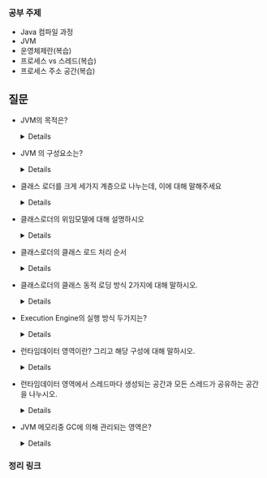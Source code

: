 ### 공부 주제

- Java 컴파일 과정
- JVM
- 운영체제란(복습)
- 프로세스 vs 스레드(복습)
- 프로세스 주소 공간(복습)

## 질문

- JVM의 목적은?
    <details>
      
    - 자바 프로그램이 어느 기기나 운영체제 상에서도 실행될 수 있도록 하는 것
    - 프로그램 메모리를 관리하고 최적화하는 것
      
    </details>

- JVM 의 구성요소는?

    <details>

    - 클래스로더(Class Loader)
    - 실행엔진(Execution Engine)
    - 가비지컬렉터(Garbage Collector)
    - 런타임데이터영역(runtime data area)
      
   
    </details>


- 클래스 로더를 크게 세가지 계층으로 나누는데, 이에 대해 말해주세요

    <details>
      
    - 부트스트랩 클래스 로더(Bootstrap Class Loader)
      - 최상위 클래스로더로 유일하게 JAVA가 아니라 네이티브 코드로 구현. JVM이 실행될 때 같이 메모리에 올라감. Object 클래스를 비롯하여 JAVA API들을 로드.
      - java8 : jre/lib/rt.jar 및 기타 핵심 라이브러리와 같은 JDK의 내부 클래스를 로드
      - java9이후 : 더 이상 /re.jar이 존재하지 않으며, /lib 내에 모듈화되어 포함됐다. 이제는 정확하게 ClassLoader 내 최상위 클래스들만 로드

    - 익스텐션 클래스 로더(Extension Class Loader)
      - 기본 JAVA API를 제외한 확장 클래스들을 로드한다

    - 시스템 클래스 로더(System Class Loader)
      - 부트스트랩과 익스텐션 클래스로더가 JVM 자체의 구성요소들을 로드한다면, 시스템 클래스로더는 어플리케이션의 클래스들을 로드.
      - 사용자가 지정한 $CLASSPATH내의 클래스들을 로드.

    </details>

- 클래스로더의 위임모델에 대해 설명하시오

    <details>
    위임모델은 클래스로더들 사이에서 클래스를 찾는 순서를 정의하며, 부모 클래스로더에게 위임한다. <br><br>
    최상위 클래스로더까지 위임된 후 해당 클래스가 존재하지 않을 경우 하위 클래스로더에게 요청을 넘긴다.<br>
    (중간에 해당 클래스를 찾으면 거기서 끝내는 JVM도 있고, 찾아도 최상위 클래스로더까지 올라가서 찾는 JVM도 존재)

    </details>

- 클래스로더의 클래스 로드 처리 순서

    <details>
    
    1. 첫번째로 클래스로더 캐시를 확인.<br>
    2. 두번째로 부모 클래스로더.<br>
    3. 마지막으로 자기 자신(self class loader)이 클래스를 탐지한다.
       
    </details>

- 클래스로더의 클래스 동적 로딩 방식 2가지에 대해 말하시오.
    <details>
    
    - 로드타임 동적 로딩 - 하나의 클래스를 로딩하는 과정에서 동적으로 다른 클래스를 로딩
    - 런타임 동적 로딩 - 코드를 실행하는 순간에 클래스를 로딩
    
    </details>

- Execution Engine의 실행 방식 두가지는?
    <details>
      
    - 인터프리터 :바이트 코드 명령어를 하나씩 읽어서 해석하고 실행합니다. 하나하나의 실행은 빠르나, 전체적인 실행 속도가 느리다는 단점을 가집니다.
    - JIT 컴파일러 :
      인터프리터의 단점을 보완하기 위해 도입된 방식으로 바이트 코드 전체를 컴파일하여 바이너리 코드로 변경하고 이후에는 해당 메서드를 더이상 인터프리팅 하지 않고, 바이너리 코드로 직접 실행하는 방식입니다. 
      하나씩 인터프리팅하여 실행하는 것이 아니라 바이트 코드 전체가 컴파일된 바이너리 코드를 실행하는 것이기 때문에 
      전체적인 실행속도는 인터프리팅 방식보다 빠릅니다. 

      하지만, JIT컴파일러가 컴파일하는 과정은 바이트 코드를 하나씩 인터프리팅 하는 것보다 훨씬 오래걸리기때문에 JIT 컴파일러를 사용하는 JVM은 내부적으로 해당 메서드가 얼마나 자주 호출되고 실행되는지 체크하고, 일정 기준을 넘었을 때만 JIT컴파일러를 통해 네이티브 코드를 생성한다.
    </details>

- 런타임데이터 영역이란? 그리고 해당 구성에 대해 말하시오.

    <details>
    
    - JVM이 운영체제 위에서 실행될 때, 할당 받는 메모리영역.
    - PC레지스터, JVM 스택, 네이티브 메소드 스택/ 힙, 메소드, 런타임 상수풀

    </details>


- 런타임데이터 영역에서 스레드마다 생성되는 공간과 모든 스레드가 공유하는 공간을 나누시오. 

    <details>

    - 스레드마다 하나씩 생성 : PC레지스터, JVM 스택, 네이티브 메소드 스택
    - 모든 스레드가 공유 : 힙, 메소드, 런타임 상수풀

    </details>

- JVM 메모리중 GC에 의해 관리되는 영역은?

    <details>
      
    - 힙

    </details>



### 정리 링크
